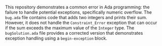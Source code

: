 This repository demonstrates a common error in Ada programming: the failure to handle potential exceptions, specifically numeric overflow. The `bug.ada` file contains code that adds two integers and prints their sum.  However, it does not handle the `Constraint_Error` exception that can occur if the sum exceeds the maximum value of the `Integer` type.  The `bugSolution.ada` file provides a corrected version that demonstrates exception handling using a `begin-exception` block.